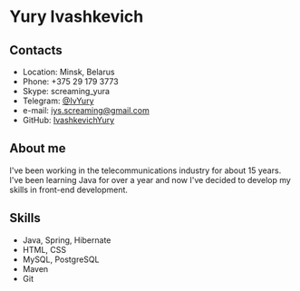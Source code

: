 # Yury Ivashkevich
## Contacts
* Location: Minsk, Belarus
* Phone: +375 29 179 3773
* Skype: screaming_yura
* Telegram: [@IvYury](https://t.me/IvYury)
* e-mail: iys.screaming@gmail.com
* GitHub: [IvashkevichYury](https://github.com/IvashkevichYury)

## About me
I've been working in the telecommunications industry for about 15 years. I've been learning Java for over a year and now I've decided to develop my skills in front-end development.

## Skills
* Java, Spring, Hibernate
* HTML, CSS
* MySQL, PostgreSQL
* Maven
* Git
